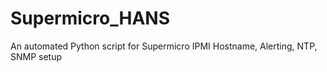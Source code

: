 # Supermicro_HANS
An automated Python script for Supermicro IPMI Hostname, Alerting, NTP, SNMP setup
